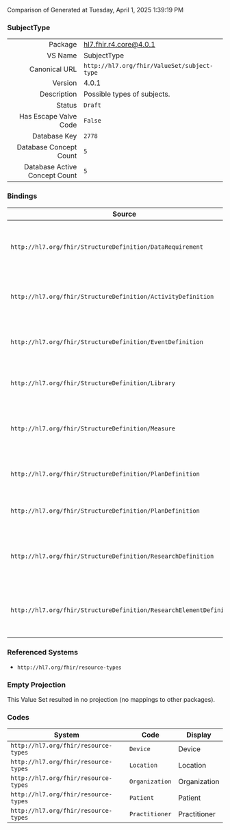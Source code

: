 Comparison of 
Generated at Tuesday, April 1, 2025 1:39:19 PM

### SubjectType

|      |     |
| ---: | --- |
| Package | hl7.fhir.r4.core@4.0.1 |
| VS Name | SubjectType |
| Canonical URL | `http://hl7.org/fhir/ValueSet/subject-type` |
| Version | 4.0.1 |
| Description | Possible types of subjects. |
| Status | `Draft` |
| Has Escape Valve Code | `False` |
| Database Key | `2778` |
| Database Concept Count | `5` |
| Database Active Concept Count | `5` |
### Bindings

| Source | Element | Binding | Strength | Element Short |
| ------ | ------- | ------- | -------- | ------------- |
| `http://hl7.org/fhir/StructureDefinition/DataRequirement` | `DataRequirement.subject[x]` | `http://hl7.org/fhir/ValueSet/subject-type` | `Extensible` | E.g. Patient, Practitioner, RelatedPerson, Organization, Location, Device |
| `http://hl7.org/fhir/StructureDefinition/ActivityDefinition` | `ActivityDefinition.subject[x]` | `http://hl7.org/fhir/ValueSet/subject-type` | `Extensible` | Type of individual the activity definition is intended for |
| `http://hl7.org/fhir/StructureDefinition/EventDefinition` | `EventDefinition.subject[x]` | `http://hl7.org/fhir/ValueSet/subject-type` | `Extensible` | Type of individual the event definition is focused on |
| `http://hl7.org/fhir/StructureDefinition/Library` | `Library.subject[x]` | `http://hl7.org/fhir/ValueSet/subject-type` | `Extensible` | Type of individual the library content is focused on |
| `http://hl7.org/fhir/StructureDefinition/Measure` | `Measure.subject[x]` | `http://hl7.org/fhir/ValueSet/subject-type` | `Extensible` | E.g. Patient, Practitioner, RelatedPerson, Organization, Location, Device |
| `http://hl7.org/fhir/StructureDefinition/PlanDefinition` | `PlanDefinition.subject[x]` | `http://hl7.org/fhir/ValueSet/subject-type` | `Extensible` | Type of individual the plan definition is focused on |
| `http://hl7.org/fhir/StructureDefinition/PlanDefinition` | `PlanDefinition.action.subject[x]` | `http://hl7.org/fhir/ValueSet/subject-type` | `Extensible` | Type of individual the action is focused on |
| `http://hl7.org/fhir/StructureDefinition/ResearchDefinition` | `ResearchDefinition.subject[x]` | `http://hl7.org/fhir/ValueSet/subject-type` | `Extensible` | E.g. Patient, Practitioner, RelatedPerson, Organization, Location, Device |
| `http://hl7.org/fhir/StructureDefinition/ResearchElementDefinition` | `ResearchElementDefinition.subject[x]` | `http://hl7.org/fhir/ValueSet/subject-type` | `Extensible` | E.g. Patient, Practitioner, RelatedPerson, Organization, Location, Device |

### Referenced Systems

* `http://hl7.org/fhir/resource-types`
### Empty Projection

This Value Set resulted in no projection (no mappings to other packages).

### Codes

| System | Code | Display |
| ------ | ---- | ------- |
| `http://hl7.org/fhir/resource-types` | `Device` | Device |
| `http://hl7.org/fhir/resource-types` | `Location` | Location |
| `http://hl7.org/fhir/resource-types` | `Organization` | Organization |
| `http://hl7.org/fhir/resource-types` | `Patient` | Patient |
| `http://hl7.org/fhir/resource-types` | `Practitioner` | Practitioner |

